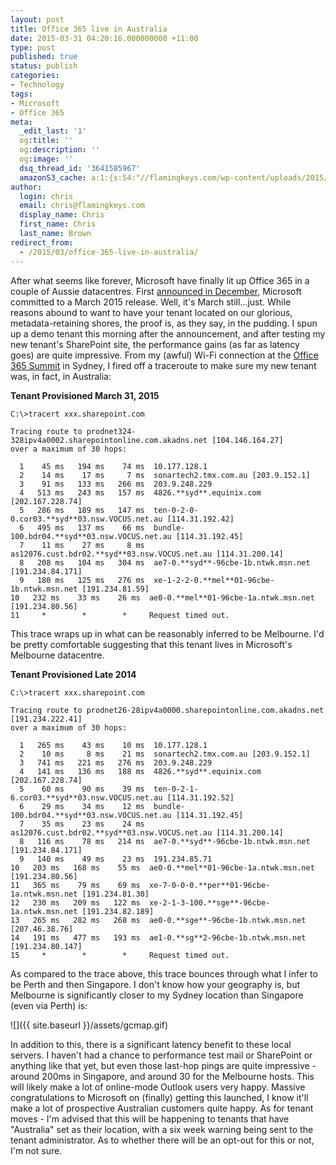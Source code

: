 ```yaml
---
layout: post
title: Office 365 live in Australia
date: 2015-03-31 04:20:16.000000000 +11:00
type: post
published: true
status: publish
categories:
- Technology
tags:
- Microsoft
- Office 365
meta:
  _edit_last: '1'
  og:title: ''
  og:description: ''
  og:image: ''
  dsq_thread_id: '3641585967'
  amazonS3_cache: a:1:{s:54:"//flamingkeys.com/wp-content/uploads/2015/03/gcmap.gif";i:922;}
author:
  login: chris
  email: chris@flamingkeys.com
  display_name: Chris
  first_name: Chris
  last_name: Brown
redirect_from:
  - /2015/03/office-365-live-in-australia/
---
```

After what seems like forever, Microsoft have finally lit up Office 365 in a couple of Aussie datacentres. First [announced in December](http://news.microsoft.com/en-au/2014/12/08/locallyhostedo365andcrm/), Microsoft committed to a March 2015 release. Well, it's March still&hellip;just. 
While reasons abound to want to have your tenant located on our glorious, metadata-retaining shores, the proof is, as they say, in the pudding. I spun up a demo tenant this morning after the announcement, and after testing my new tenant's SharePoint site, the performance gains (as far as latency goes) are quite impressive. From my (awful) Wi-Fi connection at the [Office 365 Summit](http://summit.office.com/) in Sydney, I fired off a traceroute to make sure my new tenant was, in fact, in Australia:

**Tenant Provisioned March 31, 2015**

    C:\>tracert xxx.sharepoint.com

    Tracing route to prodnet324-328ipv4a0002.sharepointonline.com.akadns.net [104.146.164.27]
    over a maximum of 30 hops:

      1    45 ms   194 ms    74 ms  10.177.128.1
      2    14 ms    17 ms     7 ms  sonartech2.tmx.com.au [203.9.152.1]
      3    91 ms   133 ms   266 ms  203.9.248.229
      4   513 ms   243 ms   157 ms  4826.**syd**.equinix.com [202.167.228.74]
      5   286 ms   189 ms   147 ms  ten-0-2-0-0.cor03.**syd**03.nsw.VOCUS.net.au [114.31.192.42]
      6   495 ms   137 ms    66 ms  bundle-100.bdr04.**syd**03.nsw.VOCUS.net.au [114.31.192.45]
      7    11 ms    27 ms     8 ms  as12076.cust.bdr02.**syd**03.nsw.VOCUS.net.au [114.31.200.14]
      8   208 ms   104 ms   304 ms  ae7-0.**syd**-96cbe-1b.ntwk.msn.net [191.234.84.171]
      9   180 ms   125 ms   276 ms  xe-1-2-2-0.**mel**01-96cbe-1b.ntwk.msn.net [191.234.81.59]
    10   232 ms    33 ms    26 ms  ae0-0.**mel**01-96cbe-1a.ntwk.msn.net [191.234.80.56]
    11     *        *        *     Request timed out.

This trace wraps up in what can be reasonably inferred to be Melbourne. I'd be pretty comfortable suggesting that this tenant lives in Microsoft's Melbourne datacentre.

**Tenant Provisioned Late 2014**

    C:\>tracert xxx.sharepoint.com

    Tracing route to prodnet26-28ipv4a0000.sharepointonline.com.akadns.net [191.234.222.41]
    over a maximum of 30 hops:

      1   265 ms    43 ms    10 ms  10.177.128.1
      2    10 ms     8 ms    21 ms  sonartech2.tmx.com.au [203.9.152.1]
      3   741 ms   221 ms   276 ms  203.9.248.229
      4   141 ms   136 ms   188 ms  4826.**syd**.equinix.com [202.167.228.74]
      5    60 ms    90 ms    39 ms  ten-0-2-1-6.cor03.**syd**03.nsw.VOCUS.net.au [114.31.192.52]
      6    29 ms    34 ms    12 ms  bundle-100.bdr04.**syd**03.nsw.VOCUS.net.au [114.31.192.45]
      7    35 ms    23 ms    24 ms  as12076.cust.bdr02.**syd**03.nsw.VOCUS.net.au [114.31.200.14]
      8   116 ms    78 ms   214 ms  ae7-0.**syd**-96cbe-1b.ntwk.msn.net [191.234.84.171]
      9   140 ms    49 ms    23 ms  191.234.85.71
    10   203 ms   168 ms    55 ms  ae0-0.**mel**01-96cbe-1a.ntwk.msn.net [191.234.80.56]
    11   365 ms    79 ms    69 ms  xe-7-0-0-0.**per**01-96cbe-1a.ntwk.msn.net [191.234.81.30]
    12   230 ms   209 ms   122 ms  xe-2-1-3-100.**sge**-96cbe-1a.ntwk.msn.net [191.234.82.189]
    13   265 ms   282 ms   268 ms  ae0-0.**sge**-96cbe-1b.ntwk.msn.net [207.46.38.76]
    14   191 ms   477 ms   193 ms  ae1-0.**sg**2-96cbe-1b.ntwk.msn.net [191.234.80.147]
    15     *        *        *     Request timed out.

As compared to the trace above, this trace bounces through what I infer to be Perth and then Singapore. I don't know how your geography is, but Melbourne is significantly closer to my Sydney location than Singapore (even via Perth) is:

![]({{ site.baseurl }}/assets/gcmap.gif)

In addition to this, there is a significant latency benefit to these local servers. I haven't had a chance to performance test mail or SharePoint or anything like that yet, but even those last-hop pings are quite impressive - around 200ms in Singapore, and around 30 for the Melbourne hosts. This will likely make a lot of online-mode Outlook users very happy. Massive congratulations to Microsoft on (finally) getting this launched, I know it'll make a lot of prospective Australian customers quite happy. As for tenant moves - I'm advised that this will be happening to tenants that have "Australia" set as their location, with a six week warning being sent to the tenant administrator. As to whether there will be an opt-out for this or not, I'm not sure.
